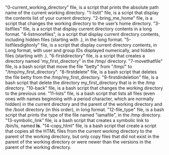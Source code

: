 "0-current_working_directory" file, is a script that prints the absolute path name of the current working directory.
"1-listit" file, is a script that display the contents list of your current directory.
"2-bring_me_home" file, is a script that changes the working directory to the user’s home directory.
"3-listfiles" file, is a script that display current directory contents in a long format.
"4-listmorefiles", is a script that display current directory contents, including hidden files (starting with .), in the long format.
"5-listfilesdigitonly" file, is a script that display current directory contents, in Long format, with user and group IDs displayed numerically, and hidden files (starting with .).
"6-firstdirectory" file, is a script that creates a directory named 'my_first_directory" in the /tmp/ directory.
"7-movethatfile" file, is a bash script that move the file "betty" from "/tmp/" to "/tmp/my_first_directory".
"8-firstdelete" file, is a bash script that deletes the file betty from the /tmp/my_first_directory.
"9-firstdirdeletion" file, is a bash script that delete the directory my_first_directory that is in the /tmp directory.
"10-back" file, is a bash script that changes the working directory to the previous one.
"11-lists" file, is a bash script that lists all files (even ones with names beginning with a period character, which are normally hidden) in the current directory and the parent of the working directory and the /boot directory (in this order), in long format.
"12-file_type" file, is a bash script that prints the type of the file named "iamafile", in the /tmp directory.
"13-symbolic_link" file, is a bash script that creates a symbolic link to /bin/ls, named __ls__.
"14-copy_html" file, is a bash script that create a script that copies all the HTML files from the current working directory to the parent of the working directory, but only copy files that did not exist in the parent of the working directory or were newer than the versions in the parent of the working directory.

